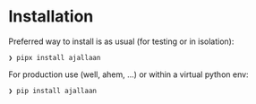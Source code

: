 # Installation

Preferred way to install is as usual (for testing or in isolation):

```console
❯ pipx install ajallaan
```

For production use (well, ahem, ...) or within a virtual python env:

```console
❯ pip install ajallaan
```
